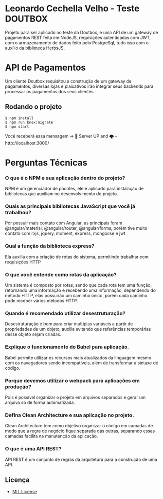 # Leonardo Cechella Velho - Teste DOUTBOX

Projeto para ser aplicado no teste da Doutbox, é uma API de um gateway de pagamentos REST feita em NodeJS, requisições autenticadas com JWT, com o armazenamento de dados feito pelo PostgreSql, tudo isso com o auxílio da biblioteca HerbsJS.

# API de Pagamentos

Um cliente Doutbox requisitou a construção de um gateway de pagamentos, diversas lojas e plaicativos irão integrar seus backends para processar os pagamentos dos seus clientes.

## Rodando o projeto

    $ npm install
    $ npm run knex:migrate
    $ npm start

Você receberá essa mensagem -> 🚀 Server UP and 🌪️  - http://localhost:3000/

# Perguntas Técnicas

### O que é o NPM e sua aplicação dentro do projeto?
NPM é um gerenciador de pacotes, ele é aplicado para instalação de bibliotecas que auxiliam no desenvolvimento do projeto.

### Quais as principais bibliotecas JavaScript que você já trabalhou?
Por possuir mais contato com Angular, as principais foram @angular/material, @angular/router, @angular/forms, porém tive muito contato com rxjs, jquery, moment, express, mongoose e jwt

### Qual a função da biblioteca express?
Ela auxilia com a criação de rotas do sistema, permitindo trabalhar com requisições HTTP

### O que você entende como rotas da aplicação?
Um sistema é composto por rotas, sendo que cada rota tem uma função, retornando uma informação e recebendo uma informação, dependendo do método HTTP, elas possuirão um caminho único, porém cada caminho pode receber vários métodos HTTP. 

### Quando é recomendado utilizar desestruturação?
Desestruturação é bom para criar multiplas variáveis a partir de propriedades de um objeto, auxilia evitando que referências temporárias desse objeto sejam criadas.

### Explique o funcionamento do Babel para aplicação.
Babel permite utilizar os recursos mais atualizados da linguagem mesmo com os navegadores sendo incompatíveis, além de transformar a sintaxe de código.

### Porque devemos utilizar o webpack para aplicações em produção?
Pois é possível organizar o projeto em arquivos separados e gerar um arquivo só de forma automatizada.

### Defina Clean Architecture e sua aplicação no projeto.
Clean Architecture tem como objetivo organizar o código em camadas de modo que a regra de negócio fique separada das outras, separando essas camadas facilita na manutenção da aplicação.

### O que é uma API REST?
API REST é um conjunto de regras da arquitetura para a construção de uma API.

## Licença

- [MIT License](https://github.com/herbsjs/todolist-on-herbs/blob/master/LICENSE)
